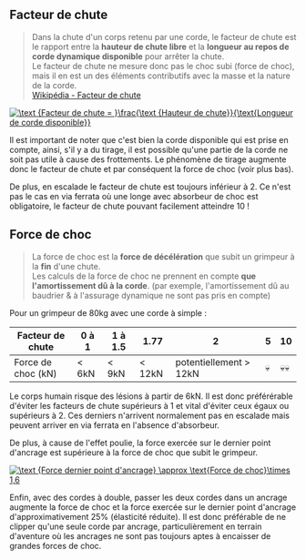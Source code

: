 ## Facteur de chute
  
  > Dans la chute d'un corps retenu par une corde, le facteur de chute est le rapport entre la **hauteur de chute libre** et la **longueur au repos de corde dynamique disponible** pour arrêter la chute.  
  > Le facteur de chute ne mesure donc pas le choc subi (force de choc), mais il en est un des éléments contributifs avec la masse et la nature de la corde.  
  > [Wikipédia - Facteur de chute](https://fr.wikipedia.org/wiki/Facteur_chute)

  <a href="https://www.codecogs.com/eqnedit.php?latex=\text&space;{Facteur&space;de&space;chute&space;=&space;}\frac{\text&space;{Hauteur&space;de&space;chute}}{\text{Longueur&space;de&space;corde&space;disponible}}" target="_blank"><img src="https://latex.codecogs.com/gif.latex?\text&space;{Facteur&space;de&space;chute&space;=&space;}\frac{\text&space;{Hauteur&space;de&space;chute}}{\text{Longueur&space;de&space;corde&space;disponible}}" title="\text {Facteur de chute = }\frac{\text {Hauteur de chute}}{\text{Longueur de corde disponible}}" /></a>

Il est important de noter que c'est bien la corde disponible qui est prise en compte, ainsi, s'il y a du tirage, il est possible qu'une partie de la corde ne soit pas utile à cause des frottements. Le phénomène de tirage augmente donc le facteur de chute et par conséquent la force de choc (voir plus bas).

De plus, en escalade le facteur de chute est toujours inférieur à 2. Ce n'est pas le cas en via ferrata où une longe avec absorbeur de choc est obligatoire, le facteur de chute pouvant facilement atteindre 10 !

## Force de choc

> La force de choc est la **force de décélération** que subit un grimpeur à la **fin** d'une chute.  
> Les calculs de la force de choc ne prennent en compte **que l'amortissement dû à la corde**. (par exemple, l'amortissement dû au baudrier & à l'assurage dynamique ne sont pas pris en compte)

Pour un grimpeur de 80kg avec une corde à simple :

| Facteur de chute                          |  0 à 1  |  1 à 1.5  | 1.77 | 2   | 5    | 10   |
|-------------------------------------------|-------|-------|-------|-----|------|-----|
| Force de choc (kN)                        | < 6kN | < 9kN | < 12kN | potentiellement > 12kN |  :skull:  | :skull::skull: |

Le corps humain risque des lésions à partir de 6kN. Il est donc préférérable d'éviter les facteurs de chute supérieurs à 1 et vital d'éviter ceux égaux ou supérieurs à 2. Ces derniers n'arrivent normalement pas en escalade mais peuvent arriver en via ferrata en l'absence d'absorbeur.

De plus, à cause de l'effet poulie, la force exercée sur le dernier point d'ancrage est supérieure à la force de choc que subit le grimpeur.

<a href="https://www.codecogs.com/eqnedit.php?latex=\text&space;{Force&space;dernier&space;point&space;d'ancrage}&space;\approx&space;\text{Force&space;de&space;choc}\times&space;1,6" target="_blank"><img src="https://latex.codecogs.com/gif.latex?\text&space;{Force&space;dernier&space;point&space;d'ancrage}&space;\approx&space;\text{Force&space;de&space;choc}\times&space;1,6" title="\text {Force dernier point d'ancrage} \approx \text{Force de choc}\times 1,6" /></a>

Enfin, avec des cordes à double, passer les deux cordes dans un ancrage augmente la force de choc et la force exercée sur le dernier point d'ancrage d'approximativement 25% (élasticité réduite). Il est donc préférable de ne clipper qu'une seule corde par ancrage, particulièrement en terrain d'aventure où les ancrages ne sont pas toujours aptes à encaisser de grandes forces de choc.
